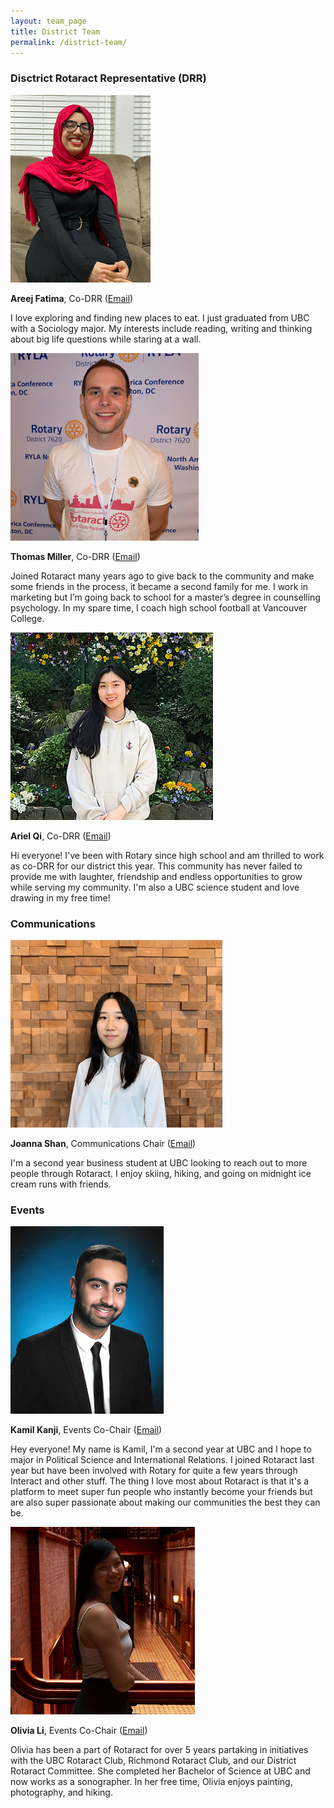 ```yaml
---
layout: team_page
title: District Team
permalink: /district-team/
---
```


### Disctrict Rotaract Representative (DRR)

![Areej Fatima profile](/assets/images/areej_fatima.png)

**Areej Fatima**, Co-DRR ([Email](mailto:areej_f@hotmail.ca))

I love exploring and finding new places to eat. I just graduated from UBC with a Sociology major. My interests include reading, writing and thinking about big life questions while staring at a wall. 

![Thomas Miller profile](/assets/images/thomas_miller.png)

**Thomas Miller**, Co-DRR ([Email](mailto:thomasbhmiller@gmail.com))

Joined Rotaract many years ago to give back to the community and make some friends in the process, it became a second family for me. I work in marketing but I’m going back to school for a master’s degree in counselling psychology. In my spare time, I coach high school football at Vancouver College. 

![Ariel Qi profile](/assets/images/ariel_qi.png)

**Ariel Qi**, Co-DRR ([Email](mailto:arielqi0518@gmail.com))

Hi everyone! I've been with Rotary since high school and am thrilled to work as co-DRR for our district this year. This community has never failed to provide me with laughter, friendship and endless opportunities to grow while serving my community. I'm also a UBC science student and love drawing in my free time! 

### Communications

![Joanna Shan profile](/assets/images/joanna_shan.png)

**Joanna Shan**, Communications Chair ([Email](mailto:itsjoanna8@gmail.com))

I'm a second year business student at UBC looking to reach out to more people through Rotaract. I enjoy skiing, hiking, and going on midnight ice cream runs with friends. 

### Events

![Kamil Kanji profile](/assets/images/kamil_kanji.png)

**Kamil Kanji**, Events Co-Chair ([Email](mailto:kamil7860.kk@gmail.com))

Hey everyone! My name is Kamil, I'm a second year at UBC and I hope to major in Political Science and International Relations. I joined Rotaract last year but have been involved with Rotary for quite a few years through Interact and other stuff. The thing I love most about Rotaract is that it's a platform to meet super fun people who instantly become your friends but are also super passionate about making our communities the best they can be. 

![Olivia Li profile](/assets/images/olivia_li.png)

**Olivia Li**, Events Co-Chair ([Email](mailto:oliviali013@gmail.com ))

Olivia has been a part of Rotaract for over 5 years partaking in initiatives with the UBC Rotaract Club, Richmond Rotaract Club, and our District Rotaract Committee. She completed her Bachelor of Science at UBC and now works as a sonographer. In her free time, Olivia enjoys painting, photography, and hiking. 